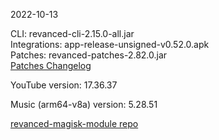 2022-10-13
  
CLI: revanced-cli-2.15.0-all.jar  
Integrations: app-release-unsigned-v0.52.0.apk  
Patches: revanced-patches-2.82.0.jar  
[Patches Changelog](https://github.com/revanced/revanced-patches/releases/tag/v2.82.0)  

YouTube version: 17.36.37  

Music (arm64-v8a) version: 5.28.51  

[revanced-magisk-module repo](https://github.com/j-hc/revanced-magisk-module)
